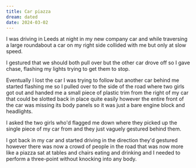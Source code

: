```yaml
---
title: Car piazza
dream: dated
date: 2024-03-02
---
```


I was driving in Leeds at night in my new company car and while traversing a large roundabout a car on my right side collided with me but only at slow speed.

I gestured that we should both pull over but the other car drove off so I gave chase, flashing my lights trying to get them to stop.

Eventually I lost the car I was trying to follow but another car behind me started flashing me so I pulled over to the side of the road where two girls got out and handed me a small piece of plastic trim from the right of my car that could be slotted back in place quite easily however the entire front of the car was missing its body panels so it was just a bare engine block and headlights.

I asked the two girls who'd flagged me down where they picked up the single piece of my car from and they just vaguely gestured behind them.

I got back in my car and started driving in the direction they'd gestured however there was now a crowd of people in the road that was now more like a piazza sat at tables and chairs eating and drinking and I needed to perform a three-point without knocking into any body.